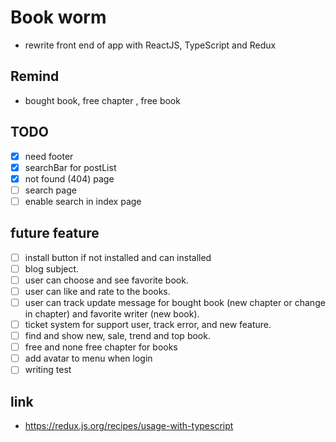 # Book worm

- rewrite front end of app with ReactJS, TypeScript and Redux

## Remind

- bought book, free chapter , free book

## TODO

- [x] need footer
- [x] searchBar for postList
- [x] not found (404) page
- [ ] search page
- [ ] enable search in index page

## future feature

- [ ] install button if not installed and can installed
- [ ] blog subject.
- [ ] user can choose and see favorite book.
- [ ] user can like and rate to the books.
- [ ] user can track update message for bought book (new chapter or change in chapter) and favorite writer (new book).
- [ ] ticket system for support user, track error, and new feature.
- [ ] find and show new, sale, trend and top book.
- [ ] free and none free chapter for books
- [ ] add avatar to menu when login
- [ ] writing test

## link

- https://redux.js.org/recipes/usage-with-typescript
